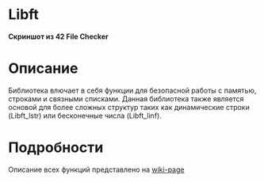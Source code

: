 # Libft

**Скриншот из 42 File Checker**

# Описание

Библиотека влючает в себя функции для безопасной работы с памятью, строками и связными списками.
Данная библиотека также является основой для более сложных структур таких как динамические строки (Libft_lstr)
или бесконечные числа (Libft_linf).

# Подробности

Описание всех функций представлено на [wiki-page](https://github.com/PofigistVip/Libft/wiki)
